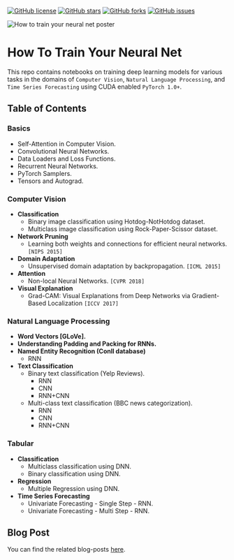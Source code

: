 [![GitHub license](https://img.shields.io/github/license/theairbend3r/how-to-train-your-neural-net)](https://github.com/theairbend3r/how-to-train-your-neural-net/blob/master/LICENSE) [![GitHub stars](https://img.shields.io/github/stars/theairbend3r/how-to-train-your-neural-net)](https://github.com/theairbend3r/how-to-train-your-neural-net/stargazers) [![GitHub forks](https://img.shields.io/github/forks/theairbend3r/how-to-train-your-neural-net)](https://github.com/theairbend3r/how-to-train-your-neural-net/network) [![GitHub issues](https://img.shields.io/github/issues/theairbend3r/how-to-train-your-neural-net)](https://github.com/theairbend3r/how-to-train-your-neural-net/issues)

![How to train your neural net poster](https://github.com/theairbend3r/how-to-train-your-neural-net/blob/master/assets/how-to-train-your-neural-net.jpg)

# How To Train Your Neural Net

This repo contains notebooks on training deep learning models for various tasks in the domains of `Computer Vision`, `Natural Language Processing`, and `Time Series Forecasting` using CUDA enabled `PyTorch 1.0+`.

## Table of Contents

### Basics

- Self-Attention in Computer Vision.
- Convolutional Neural Networks.
- Data Loaders and Loss Functions.
- Recurrent Neural Networks.
- PyTorch Samplers.
- Tensors and Autograd.

### Computer Vision

- **Classification**
  - Binary image classification using Hotdog-NotHotdog dataset.
  - Multiclass image classification using Rock-Paper-Scissor dataset.
- **Network Pruning**
  - Learning both weights and connections for efficient neural networks. `[NIPS 2015]`
- **Domain Adaptation**
  - Unsupervised domain adaptation by backpropagation. `[ICML 2015]`
- **Attention**
  - Non-local Neural Networks. `[CVPR 2018]`
- **Visual Explanation**
  - Grad-CAM: Visual Explanations from Deep Networks via Gradient-Based Localization `[ICCV 2017]`

### Natural Language Processing

- **Word Vectors [GLoVe].**
- **Understanding Padding and Packing for RNNs.**
- **Named Entity Recognition (Conll database)**
  - RNN
- **Text Classification**
  - Binary text classification (Yelp Reviews).
    - RNN
    - CNN
    - RNN+CNN
  - Multi-class text classification (BBC news categorization).
    - RNN
    - CNN
    - RNN+CNN

### Tabular

- **Classification**
  - Multiclass classification using DNN.
  - Binary classification using DNN.
- **Regression**
  - Multiple Regression using DNN.
- **Time Series Forecasting**
  - Univariate Forecasting - Single Step - RNN.
  - Univariate Forecasting - Multi Step - RNN.

## Blog Post

You can find the related blog-posts [here](https://medium.com/tag/akshaj-wields-pytorch).
